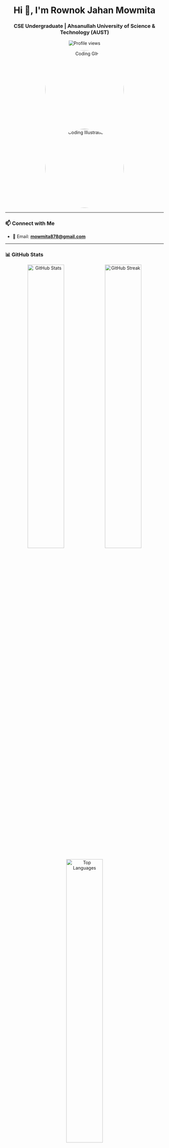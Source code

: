 <h1 align="center">Hi 👋, I'm Rownok Jahan Mowmita</h1>
<h3 align="center">CSE Undergraduate | Ahsanullah University of Science & Technology (AUST)</h3>

<p align="center">
  <img src="https://komarev.com/ghpvc/?username=rownokk&label=Profile%20views&color=0e75b6&style=flat" alt="Profile views" />
</p>

<p align="center">
  <img src="https://media0.giphy.com/media/hpXdHPfFI5wTABdDx9/giphy.gif?cid=6c09b952uy6vs0ckedhikzd024sdywl0q0p37qnenxn32b9p&ep=v1_internal_gif_by_id&rid=giphy.gif&ct=g" alt="Coding GIF" width="250" height="250" style="border-radius: 50%; margin: 0 10px;">
  <img src="https://img.freepik.com/premium-vector/girl-coding-with-laptop-illustration_418302-2384.jpg" alt="Coding Illustration" width="250" height="250" style="border-radius: 50%; margin: 0 10px;">
</p>

---

### 📫 Connect with Me
- 📧 Email: **mowmita878@gmail.com**

---

### 📊 GitHub Stats
<p align="center">
  <img src="https://github-readme-stats.vercel.app/api?username=rownokk&show_icons=true&theme=radical&hide_border=true&count_private=true" alt="GitHub Stats" width="48%" />
  <img src="https://github-readme-streak-stats.herokuapp.com/?user=rownokk&theme=radical&hide_border=true" alt="GitHub Streak" width="48%" />
</p>
<p align="center">
  <img src="https://github-readme-stats.vercel.app/api/top-langs/?username=rownokk&layout=compact&theme=radical&hide_border=true" alt="Top Languages" width="48%" />
</p>

---

⭐️ **Thank you for visiting! Feel free to check out my repositories and contribute.** 🚀
